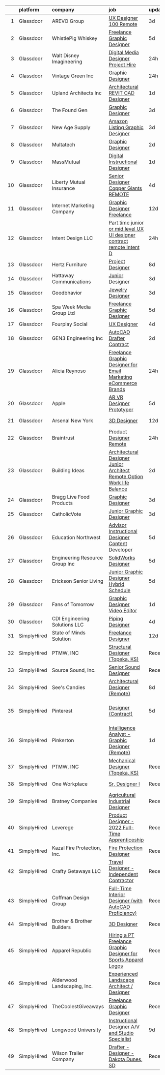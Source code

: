

|    | platform    | company                         | job                                                                                                                                                                                                                                                                                                                                                                                                                                                                                                                                                                                                                                                                                                                                                                                                                                                                                                                                                                                                                                                                                                                                                                                                                                                                                                                                                                                                         | update_time   | location                      |
|---:|:------------|:--------------------------------|:------------------------------------------------------------------------------------------------------------------------------------------------------------------------------------------------------------------------------------------------------------------------------------------------------------------------------------------------------------------------------------------------------------------------------------------------------------------------------------------------------------------------------------------------------------------------------------------------------------------------------------------------------------------------------------------------------------------------------------------------------------------------------------------------------------------------------------------------------------------------------------------------------------------------------------------------------------------------------------------------------------------------------------------------------------------------------------------------------------------------------------------------------------------------------------------------------------------------------------------------------------------------------------------------------------------------------------------------------------------------------------------------------------|:--------------|:------------------------------|
|  1 | Glassdoor   | AREVO Group                     | [UX Designer 100  Remote](https://www.glassdoor.com/partner/jobListing.htm?pos=106&ao=1110586&s=58&guid=00000183bb8f5076a92e6a297d66ac71&src=GD_JOB_AD&t=SR&vt=w&ea=1&cs=1_f1149290&cb=1665299075644&jobListingId=1008186496256&cpc=9908D8D4413DBB8A&jrtk=3-0-1getouk4ii394801-1getouk5airmv800-c6a109fc4b7fca78--6NYlbfkN0BCLW45RZuRc772PykXY_iXs7CHdsEvuP3whbuRYvlLzUPBgski3_CRPHCklom68OufgfnyGmehqYY5D6psnNEU3Tkqh43vct9hlhMgcxuA_nYMc48eA8awMLFrNdrpefARz6hvW1NqpP5atpkWdJb_ES3HBe9miWwip40AbVBo-Fag_eJSaAipqmQndgZXxTBNhYUinXrFEXwvFV0Wqws4nCvXj8N4xCQzSxvbXWHL_qe7vBJQ9quTUMyE8X61Wvk8PmF8CBEHgM-jVJpLJXAXm7-mDphOAj-2mTkJdYR3H5uAA2mnL4pXUD717HLWxwSDpBKhxpsdqK54eEcAptrec-5Hj0PFKouJJbIsMUSn3VPnc4vj_TaXFgrf92cJMEXf5M34LeubGqpn4wIxAmJ7Hjixiehk2bE6ZmjI_UbTUOu98pHC9qJQfqHHjB67txfmkOMo6Fxkd-LxziZPgQeFLBekSoCxu3L__bH0vaC5RVn_T4GBD2hahyStgbz6CpIqVEOd0etbW32cvPE9e6Ep)                                                                                                                                                                                                                                                                                                                                                                                                                                                                                                                          | 3d            | Remote                        |
|  2 | Glassdoor   | WhistlePig Whiskey              | [Freelance Graphic Designer](https://www.glassdoor.com/partner/jobListing.htm?pos=104&ao=1110586&s=58&guid=00000183bb8f5076a92e6a297d66ac71&src=GD_JOB_AD&t=SR&vt=w&ea=1&cs=1_4b76803b&cb=1665299075644&jobListingId=1008181359351&cpc=1CBFC3E34E2A31FF&jrtk=3-0-1getouk4ii394801-1getouk5airmv800-52be9042b1ff7f65--6NYlbfkN0BpzkJ9iaZAQepf-UlRJVDzYUilFLtK1m6JBxaefMWZfXX8JIFmeanj6RZjiVJDiAy2DhTjVFdr4dUhq8imeAUoK_pAPeGqVmPoMgGVXdkfqUDRgWTp5WWc2g0ofzxrCdazxEcrTT9nOMAltIHN70DdVRIxeusoaexGKDe1txzIabmL97QHa6MTCe3xcLAldkjtbGxMdUts-wKRHAq36K2Or8eR7-2bduIVGOcS3_NCWH5IOhLYRBzuEJdqQ_agE2idE4nn6xNAMnjHXj8I4pLWUZG3EROvDNRZrMUWH_En4QdasJdfONLpPSrQDGcPlpyVLaVTp-2Ebpz94zacQfVJDlXcSxW0icQsAu2iG8Nv7whXsYwsJ92RI7Q5f-LWpZsP3om0E2onQJpx_PxY4OWK9SNh0z9nedEIoHJzYvGY_vT3DNqO0Ml30T7bqd-RrG_zjgngsBJoi5MS2vY4sbaxHgwBvjIpUf_zwWunpPqwEOYkU5bVd-pPqVgfSC_AzOkvlHIIz0LrN1fiHAqlPcjT)                                                                                                                                                                                                                                                                                                                                                                                                                                                                                                                       | 5d            | Remote                        |
|  3 | Glassdoor   | Walt Disney Imagineering        | [Digital Media Designer  Project Hire ](https://www.glassdoor.com/partner/jobListing.htm?pos=103&ao=1110586&s=58&guid=00000183bb8f5076a92e6a297d66ac71&src=GD_JOB_AD&t=SR&vt=w&cs=1_a73cd35d&cb=1665299075644&jobListingId=1008194292859&cpc=BAEB662971763A76&jrtk=3-0-1getouk4ii394801-1getouk5airmv800-2243eaec75e1c559--6NYlbfkN0DAFTyt7pbDCC2JPO79CSdi1dIb81yjczP5qsKcZIxgiYm3-7g-689UDqHItQTwke-Bwc6bKZx9yVbe3AhS_GUfE8WGWHHyaRNcBMKS9DIUQASA3RChQoQRZB93crlR4RcVKqk5C9gHmfGFD9kgKISH8Rz6IYqzeItnZT8CG7trAhH9IwvVh0mHUwgfNlmFb6uWu4u1X-qiQPbnkyOW_EC-v996_Qn-3DyMRgrXm3rwrT6RvDgfXpKrObq_fdmruqSa4_Ngl6nrQ_vg8GNtz6NRn09jz_avvApNaCJgQlwtfgVGERLnsszE3yYyRM-EQXnM5W1fzsMNhsQ3X2FO_vt-VMrFY3EjVc09NrwpL4m7US7CVZzTEHqt16V2tzuTGeeWwQlDvU2sKEZDUaWOpOwJtHmoipBC_v94K2O7rKnnWQdHI2fwNE3XCpJb1RI5B10%3D)                                                                                                                                                                                                                                                                                                                                                                                                                                                                                                                                                                                                   | 24h           | Glendale, CA                  |
|  4 | Glassdoor   | Vintage Green Inc               | [Graphic Designer](https://www.glassdoor.com/partner/jobListing.htm?pos=105&ao=1110586&s=58&guid=00000183bb8f5076a92e6a297d66ac71&src=GD_JOB_AD&t=SR&vt=w&ea=1&cs=1_5aea2c82&cb=1665299075644&jobListingId=1008193922912&cpc=AF1E4A3695F490BE&jrtk=3-0-1getouk4ii394801-1getouk5airmv800-d5ebc4e28e8d5755--6NYlbfkN0AuAjYKnBHsdkcMxrD7ZJITXxV72vImVt5xOyKRJQecNC9OW9e4NL-w7CtiMgyWwMyJuIyA9q_73NpAsenMgKt7LiCX_LhsnGlCwM4LU_w16Y_gIh6Kb3UFVyISPPnnfIMomcDt7eUu1_OqBvVvHWgb1iTkTtEeb7Y2k6C7LK8bS80E5m9pFYuBnGO4I1iTtLUCOJziLgAXttGJPlznq0genlRDVPSx3OanHPWW12ILTqBEhF48fdQ7igRrju-YXgYezEY-8a5UX0uLzoF62i4YAYjsqXFbbAVwb3wyRzUfR-muIX4_K38f3UDx5q7Kd90C9ghxC53ZA4qWWbphFtNGq5EI1NTH5tMxqJBlERDBAP3f6BpafCaoEIRBuW7ZmIHgmU6yD3KrUwUvXKNlR6925B8apPbx2dLNjkSGylx92H7uxjAaewILcvX-6ZSf2HBYVZNXTDuitY9NRCRbRMnCIHuQXSdtahDuaATtfxWVMn2fCgvzu12et2BOjk1aLVvLxM6TmALdxA%3D%3D)                                                                                                                                                                                                                                                                                                                                                                                                                                                                                                                                     | 24h           | Remote                        |
|  5 | Glassdoor   | Upland Architects  Inc          | [Architectural REVIT CAD Designer](https://www.glassdoor.com/partner/jobListing.htm?pos=111&ao=1110586&s=58&guid=00000183bb8f5076a92e6a297d66ac71&src=GD_JOB_AD&t=SR&vt=w&ea=1&cs=1_6482726c&cb=1665299075646&jobListingId=1008192469883&cpc=CBEBA1A9D941894A&jrtk=3-0-1getouk4ii394801-1getouk5airmv800-3d726ffac1e4e7a9--6NYlbfkN0CzcDFs8cjNZITHzPaspPYUdxCTppyanGLeq-qEeiOFH_82D_rqPZNcf8yWdkLqVNl_H4wemwZXv70l47Ebm0wR0AErbBtqg1dE10ICVZnGsj_6d6Oxet_Wp0H0NHCUH2bEiqCfciez8aAAFy1Aukz5shSXQksDtP-leQlgdyGjSP3mLUMANoe53zXspcPGBdbLoxfO0gwbDSgQRd1aaTNJPALst7qxqvD_l04geyXOs5evtNJJQ5jzVw1z2BANoRHX1U-AXVzLBGgEMnk_v_XRwD2jZ84Tibpe0wSkrQY9b65kdLXnbMvJr2nGh6MWL6ppQZlQ7MpJ9SwYE80_JVl-WTMiGdstDtphefSSW8a_u0mxhJeOqmlyG7x2UDhf5petTbC71AJGeY4CBPLyLAEOp2dB0S2-V0ns1Pda98U21j6noonYe9_YbfenrXLjxB_bLjd9dTHbIUNloUSIOuG0XZnk0uOhk_yEIzDQitUFLlNP4AEP4E3IAFNpiuZisinaAk16wlO9aw%3D%3D)                                                                                                                                                                                                                                                                                                                                                                                                                                                                                                                     | 1d            | Remote                        |
|  6 | Glassdoor   | The Found Gen                   | [Graphic Designer](https://www.glassdoor.com/partner/jobListing.htm?pos=122&ao=1110586&s=58&guid=00000183bb8f5076a92e6a297d66ac71&src=GD_JOB_AD&t=SR&vt=w&ea=1&cs=1_75162c1d&cb=1665299075647&jobListingId=1008186705487&cpc=334ABAF5D42DC775&jrtk=3-0-1getouk4ii394801-1getouk5airmv800-49f05acb5eda8cd7--6NYlbfkN0BKgzQyzTF1Q9mOsR1amaS-juVGLjHt5Cdom-gEF9y-xQXLGdfif3v_PLeePZDblRCoE1sUPqDspDIllA5twHr-75xqZPBGR6iQVzQKvTbMvLRi4Sr5if3T0Na1I_9TpyOhBpexX1s9r4upLiBMO-57vvLB6omkEZd3QQGT96MPZYqEAaWIAIG9KlTKzFCSkvdK-VPaTHUx10w8mauIu-6U9RiwH3o-omFoe4W1dO00YwPf7qau6DGiw_ana52QYe1BPMx5N6m0vPG16C_9_GykZaZIANC24hRH5RcfjdjhcGRVKJwDUGy9_5aG0HD4GT___UqUP4g5rDUQ6BaazrwA0tGu-vr_RMmABQvxvtlnM1fOilU0gncmR8J_eqOmvZaFRbgb1bussqy2zO8nxs3T3JJ9vTtM4SAXv34jW57PijdiqP5-z3evFWtENMVLzocnqS1muV0kDriSdELAvMeKW-J9d_bW2k7ojKPxp0l_AKkVgePHudRm5ku3Pp2CNt8%3D)                                                                                                                                                                                                                                                                                                                                                                                                                                                                                                                                                   | 3d            | Remote                        |
|  7 | Glassdoor   | New Age Supply                  | [Amazon Listing Graphic Designer](https://www.glassdoor.com/partner/jobListing.htm?pos=110&ao=1110586&s=58&guid=00000183bb8f5076a92e6a297d66ac71&src=GD_JOB_AD&t=SR&vt=w&ea=1&cs=1_2709bde7&cb=1665299075645&jobListingId=1008186428539&cpc=654405A9B1E0A9F5&jrtk=3-0-1getouk4ii394801-1getouk5airmv800-74669a5750ffbee1--6NYlbfkN0A4hgeKHdLyHgzaskNEvl2xXMVaueUT71iJOYpLYISQUGFJwrsWt0pGdSgpFpXDo8rYLF84fKU05fO8e4q9d8N9VwT_olI_EoGk6BLGI36JW6CaKWXGocPuUKgVmijH3XbSsfMU_5B7COdqi7qKLr7PdhytCufByIBlpxb_k9gjAFsGR7p0gmKq6D77KHL6TWLXe7GduFZ0Bb95ySD2mi37WSJt88h-WesYvCInAMle76J91KiFzpLDWmDixr6TqM_mC530uYPb-kqrVMBDLK1JUXv88VnvZo9zuhSLR_TmmtadwsEOOf-4NWeI-PtuWcH0lkq3jDZAKt2QiqCnh1KjjBoAFNAK2XIkNiKP1_zk99jhs8ybL1-GR1GkcNRs6V1FYOidEb8dz4OS8ZelB6pWhxZUmCAq1z1hc3P0MpeHqxegzS5G5Y1fp7XpjdD-HNsAju6ixzwf_rMka4Mbmxc_0h33S9Ux5adFE2qXLe-WeJw3lpxPIXHyPYfuc8ShVfsmlhSfGP5l1A%3D%3D)                                                                                                                                                                                                                                                                                                                                                                                                                                                                                                                      | 3d            | Remote                        |
|  8 | Glassdoor   | Multatech                       | [Graphic Designer](https://www.glassdoor.com/partner/jobListing.htm?pos=117&ao=1110586&s=58&guid=00000183bb8f5076a92e6a297d66ac71&src=GD_JOB_AD&t=SR&vt=w&ea=1&cs=1_9fef8f46&cb=1665299075647&jobListingId=1008188384801&cpc=F41FEAB56D215062&jrtk=3-0-1getouk4ii394801-1getouk5airmv800-a6078b4586349207--6NYlbfkN0DLWr0FuvwmpNY589ecXM0wpB-l41nBtAe9mv-PvJGiqbBrAXxSTLkFdc2FbmfvAyCMIZs9KyNdlPArPbLiDYgROrmpXbwEfYHvr-B7xlALVs5eQFYNnbTlrTBLQGb6_Xe9FQycPGSzD9JOLYDzbiAjZLc8v44qd80NBJNRV3ti2JUFXUrP_A6aL4Twgy4WdmM9zuYtoDhAn3xujT_LVVDvtUNidi3YEqHVOiO19o_G6dGg0JpJn8gx9d0txSxAMWyiE0A0FM5WwrObiwTCXwdKwF3xN-7OLYNutf_i55ogOO8FLyElY1nx23-TRUpKwL32OM2FYUfBbrUNYWNrxxouGVKbn4JpYOiiDCVpV8UN7kYnLAZcG2rqfWJaS0A9tcCtAqZIB-eqMD4FLhqALtsSRxeIKms2ebLlbFK5smBU1h1xRjUNQ1qAKWonC4ly-gaZYkoNiyrVDL0ZEba-9spPjGVPbIX5BjwsYYK4mbodLlLuYIlUwScJ)                                                                                                                                                                                                                                                                                                                                                                                                                                                                                                                                                                 | 2d            | Remote                        |
|  9 | Glassdoor   | MassMutual                      | [Digital Instructional Designer](https://www.glassdoor.com/partner/jobListing.htm?pos=123&ao=1110586&s=58&guid=00000183bb8f5076a92e6a297d66ac71&src=GD_JOB_AD&t=SR&vt=w&cs=1_cad7c232&cb=1665299075647&jobListingId=1008191387590&cpc=56C4EA4A1A191A49&jrtk=3-0-1getouk4ii394801-1getouk5airmv800-3864e6ea2270da39--6NYlbfkN0DFj9gZGkD6hIivC3Rng2xuqJZ3rncW-JAanE8wdiO15uWtF2BH69ePVayfcn1bRK3rSyD1mS0zUkn_zVSInPT9IfZbzzejhlRJY4i4HWQg_3l99n1blc2IisxQ-YXoHfoNR0-ygLhhTnkAoV_uy8LqP4E--oKGFw7Xd4zBhrBDngLNe2qknPv3cKNm4bcrQ8dPohofaF4zt8UWMAkgb0XbA0yogdsB-aoRegSW8JuiiJ2za_YMxT29z_9vWrTheFu9EpTWMOmv5ASAum1F_aTvdWsnOlSF6NUaCNGYQyaRqqeLjsYNHxs3Gz5JGgdu-pc5YvEGhEkg52JBWPYCFpBVYQRcptdG6P-mOL4dzn4c1W-huIWjpXc3es0zLqSDAFLyvxt_qMKGXTVoZnzlfV2jNVYglvJsq7g4pHVteUp7yHT4mgdv0vyey7EgkGJRaVfg4YFI9_owzA9g7TteyJw1)                                                                                                                                                                                                                                                                                                                                                                                                                                                                                                                                                                                        | 1d            | Springfield, MA               |
| 10 | Glassdoor   | Liberty Mutual Insurance        | [Senior Designer  Copper Giants REMOTE](https://www.glassdoor.com/partner/jobListing.htm?pos=109&ao=1110586&s=58&guid=00000183bb8f5076a92e6a297d66ac71&src=GD_JOB_AD&t=SR&vt=w&cs=1_7f2e7b4a&cb=1665299075644&jobListingId=1008184080714&cpc=D69957E0862862E0&jrtk=3-0-1getouk4ii394801-1getouk5airmv800-253a365a115c9ce4--6NYlbfkN0D19kSVUiNzG2UWy1lRGehFMusHrHGUl8ru40ax50wmt2hEk1GE1yJpaNJle3AtKCEh3QoRDkRe4YZr0LJp7GFGRf1IpTJR5TU76yvCB7dHRirLPFour9nBcIjAwv9lm29EvQpgoCL5gwuz5DAtv4rdZadcyMN-meYiqwiA2XVXwC_esfLBX3GMgRfpZKUticS60_XvDX5iDkRa5kt6eOvp3B7tOmvHihu71UpUKo40UUXgNH8pJxwOSiA6AJnvaNsJF2073FcdB-3dfZW56pqUOt2mkBAS3nD6JhSLih0xPWe4wlFchqpD5q6BzgP6MYCN0eybxSTv0RmvBimb7WHb7BxzFyGCgM_fOQnnfCq779VyiVnWWirA3HkHn3PMvt0ZPEem21yBRpY0s_iw13NTAnzezaE1wuPruok0oPpu3e401aTMzL5Id_nrIFs5KYisEhBXyrRy93rhRtjAvn4y8UxQPrX-G4Q0k3t84rn-U7PDiiMuAz--wmW1lJ8zJzEtxFMRPw3PM85GH2BShPP8-k6jjvixfvCDlEW3c7SdpHtifmhDtXshJLXZqg1NeSBeE25YDFRjo6nay9w4fiLlkBhsV-3048x_i6TL99_W2WjukBtB_QHZtZ85djieSBwBI76jqRH-awLigsA16hYr)                                                                                                                                                                                                                                                                                                                                                                                 | 4d            | Remote                        |
| 11 | Glassdoor   | Internet Marketing Company      | [Graphic Designer  Freelance ](https://www.glassdoor.com/partner/jobListing.htm?pos=115&ao=1110586&s=58&guid=00000183bb8f5076a92e6a297d66ac71&src=GD_JOB_AD&t=SR&vt=w&ea=1&cs=1_c422117d&cb=1665299075647&jobListingId=1008162849349&cpc=8795CF9063CD573D&jrtk=3-0-1getouk4ii394801-1getouk5airmv800-5763591bcbfac8b2--6NYlbfkN0BEggIPgECXEIDbao4baGYYSiZx27ICahiuxTdIUCTSXbr3urEsxSQi-x_zbBUWymnBW8nuCrIjxo6pRpR93yuciuuESCUUyNYKO40tg9kDk1gTF98Vp5sznYx981ns46ycbyKPYVEVswMQ2m0FFr-7D6RMr_F5mbhXF5_iSQtOVdpHKCTYPfg5ug-lDXSuJnR_7O4FnKjTPeOWIMz0NES6LKkU2jaORw9ZFO3XI10Rv8Jot6EIPPqOCbXMbNLrOsq1PhV5enX7FOylcAwIYdMdpIGvmVqtFLHJ_zPPcQf41tpkwkZp115n0-h2t2XYTd85qkx7o0VvHP8HjH2jbHxY7if29z3ZFIoDh40-YcHf3ekhejQwSWJniwjyUSwPqMMnhX2rWW1dbqRhIS1_NR0MBHAYw_fxm-2ru7cOa2JvFE3Qy8f2VZCCOV3TWVh_WH3cM_3scwDNEnEcHUfmiaHY1_0sTeu6TJU4Vc9OU23561cdcKDk6GbZfLOrCD-4LUnpGCLM6QYCdg%3D%3D)                                                                                                                                                                                                                                                                                                                                                                                                                                                                                                                         | 12d           | Remote                        |
| 12 | Glassdoor   | Intent Design LLC               | [Part time junior or mid level UX UI designer  contract  remote    Intent D](https://www.glassdoor.com/partner/jobListing.htm?pos=101&ao=1110586&s=58&guid=00000183bb8f5076a92e6a297d66ac71&src=GD_JOB_AD&t=SR&vt=w&ea=1&cs=1_6fe9ea7b&cb=1665299075644&jobListingId=1008194140236&cpc=5E31031E1AFF45A7&jrtk=3-0-1getouk4ii394801-1getouk5airmv800-e04858b59f0cf396--6NYlbfkN0BdDHiSlq2TKVYTvK036ioTcRDjelCKzvFOpLFiF--0iQINAXGaiXW9h6VCtwk1smd7c7uHE9MlXdIZTRiMUBxlO8-jLuqzp45iKv0f6C_mfYWyhjfTXKJiKOdcluO9ju8386LJ_vcm0C1_8ynQKOnUot-9mQKR0zmGrkRX-uDRtRhSh4YrHdVnXs_ORSL2atslxOgWFmWU3nQHZSY8N-3Qz9bItSCJBmbD8odQF191xS1QDpzA0IYcWK9WTZ-05T9EV3X9q8_95fq2YkypmHY9rhWDijckT37wcbp--v-tWSdFo_VKifv-3KEPagdV2L-wy8im5mhisN8yF8cd6F5oUqRGFSsggBZFmS_o_UENkaCrcHNWs2uqk5Nd2TLothrXXN5EtAsaltof7pvS0PtRGMaQr_aZzW3ImYN8OMwnJaCZbHf8EYN_RLFLLlwy0XGEb7gjHoQwP2izTEr0uFHw1QsvtDIVm_1dpyJo9d6l4dOhnBesnuoWog8-0K_n_4p-AgZ3f4e-vA%3D%3D)                                                                                                                                                                                                                                                                                                                                                                                                                                                                           | 24h           | Remote                        |
| 13 | Glassdoor   | Hertz Furniture                 | [Project Designer](https://www.glassdoor.com/partner/jobListing.htm?pos=129&ao=1110586&s=58&guid=00000183bb8f5076a92e6a297d66ac71&src=GD_JOB_AD&t=SR&vt=w&ea=1&cs=1_1a375e34&cb=1665299075647&jobListingId=1008173775510&cpc=1CBFC3E34E2A31FF&jrtk=3-0-1getouk4ii394801-1getouk5airmv800-bbda5fd7ae2c3aa3--6NYlbfkN0AwILG52uLPD3b9awSrRoaTlbsfzfd0Ea19oi43Wzs8WZSg2WnmVu8Bkwd2sLBAS5WUj5M5M8gI6Max3UicOSVexIaJwVU6GoIm9pkR5DVEXzVNuVP-cgMrYdOEm8hIQgNB2M8dW0Y8kMXaAiXBwAuks3XGJj3O787rj6u4_BWSpCWzSPLYLBFZJDMSE_HicJGS9BKb_KrAknaNUvKU5M4LDvyYTK-GFi4S9LoAHWfKxETZb9xp-T7ccvCOPIphaoANMFnSlRWIfnYGeuh17gXins4vW0BnWnYZ_sSTrENEZ73VwDqzW7IGbDP9t-qXlyhw-YbVtBrsVR8W2NmdMoQqxAPy7q6D-RAM8fVmRo9Sb9wvr6OSwMoQw65IZu3BquemYwjYt85HT02mU9SLmvJuZDc1hiqtyU8ZCbxt9p06OvdklWMYYcLQszBZTu19B1Hdg_3Z9V2ORLqGja3PzUMSm6BaCHljqFVFp0zS7E3Bbc4a9DNdwS4k8uEW04S_Ikz6waS4rUNq_w%3D%3D)                                                                                                                                                                                                                                                                                                                                                                                                                                                                                                                                     | 8d            | Remote                        |
| 14 | Glassdoor   | Hattaway Communications         | [Junior Designer](https://www.glassdoor.com/partner/jobListing.htm?pos=107&ao=1110586&s=58&guid=00000183bb8f5076a92e6a297d66ac71&src=GD_JOB_AD&t=SR&vt=w&ea=1&cs=1_1df40737&cb=1665299075644&jobListingId=1008186079183&cpc=334ABAF5D42DC775&jrtk=3-0-1getouk4ii394801-1getouk5airmv800-4fa3c6bb33f7a0d0--6NYlbfkN0D788tVLZnHYB2JKTLmCXo4PydfvtZKcdbYx6lxKaz3IrhQhSRY3fRDvqzjbdAoh7QWCFLOYops_uDQ0uoSBksKt0pnr1zDm_dRpfEViE_pMROOAEDggbkzulHYiHXauczwbmSAtViAOPkoobojOJpGcFr4OVRXOa5Y8KNETAh6ecf4OdUqOocYsDSROCoLap3uPnUU4O3VI4PD7LrCYi6PPeyq1VDTKluXA0GXkvI-V5aQmXEc3D9QKnNjJg7gq7FFxGjN4R-sf_Z1McHu2KEicy5gKf7df03ptaLrHIC9vnYM8Cu_tAl8qKxt-eoBLeTu38O2q8iUmNxVNo8M2XIiCx32UuWb1KEN3t3066byaM_UZ6PLna51Qi2rjXE5Wq559PXuzi-gxnNu2Vs3fydmaFlLfSbyH4hLh2kAPpbL2_jmTroTcTRXp04U-jHeWs0qbI0yDnlnvUtW8w-lKWFOEiA1Aa3T2w4JulbfhXD2t3jXXCrrL_kN)                                                                                                                                                                                                                                                                                                                                                                                                                                                                                                                                                                  | 3d            | Remote                        |
| 15 | Glassdoor   | Goodbhavior                     | [Jewelry Designer](https://www.glassdoor.com/partner/jobListing.htm?pos=128&ao=1110586&s=58&guid=00000183bb8f5076a92e6a297d66ac71&src=GD_JOB_AD&t=SR&vt=w&ea=1&cs=1_4b8a64f0&cb=1665299075647&jobListingId=1008186340510&cpc=0FE1F5EA2BC84A01&jrtk=3-0-1getouk4ii394801-1getouk5airmv800-c90150f3a9b60c43--6NYlbfkN0DzaDHVbxJ-LJZej0v9fk4K-FwNocoxjQ_zxp68kPBvcgCVjZTj18RgSpE2HSpEzsvtlgzxL6mnMFiHvMPzTzYpTbMDstQdEUv9hGMnDfWB2KIvgTBAhFaI_PHJXFKHGrA0zwgkr-ro1hzYBD-_IiD8D2xOYn_82H9ullaDqrCw22UqVtQ6QRPTbx53Ita9wKjzu_2cbvsAZS7gZrB_Z4lRqlt-jxiB_eGFHYhpS4shkoLj6lgvZQ0g3c-9nnrH-mg9uCG--wbCr1LoR8I8TsGXP2zRK-lVjyYE1jJl61bquMJNTjPdkgGyOzNTUL_MJ8L4CYxfNi4bhUQ9blUMaRMwmdcZ60OuwJ7gt8zMMf8EYtm7p6ChAA70cKchhu7i9dRqWXh4euA3HUxO4Pl0FeLaDCy3vTidUP5yzt1pkwK4emlTQOLL9IKcpP-aQnhrb2cidqm_Bb1sZ_j0op-UHWv0bEV1XApTDu0o4fDUuQwcnfNSgzIrGK48tnqT_dlvdGOtL5r2ZCKzxg%3D%3D)                                                                                                                                                                                                                                                                                                                                                                                                                                                                                                                                     | 3d            | New York, NY                  |
| 16 | Glassdoor   | Spa Week Media Group  Ltd       | [Freelance Graphic Designer](https://www.glassdoor.com/partner/jobListing.htm?pos=102&ao=1110586&s=58&guid=00000183bb8f5076a92e6a297d66ac71&src=GD_JOB_AD&t=SR&vt=w&ea=1&cs=1_6bdc75cd&cb=1665299075644&jobListingId=1008181262791&cpc=8795CF9063CD573D&jrtk=3-0-1getouk4ii394801-1getouk5airmv800-aff8567d6b7d4b5f--6NYlbfkN0Ccz91IikEUpXkkAqmC46vnVGGSbrSQJDjRi725E1r7c1AqDusr12jHHKSffQxsfs1ettvMD2a6gAwyXEGHc4Mon8Fa7XS3go0xxN7GTYr-MEFGROXmPWd2L1VIFDWwC8xOUcVMxBaiy88ZX39fIn6vRD4Zr76ZG1tzqg485Caipe6zFlAEwFg3A25wEMl--WVy52lE5NGfdTuFe-5_yksp6YtC9wi-q6iQ4PnNLSn_CIGI3vUevjtz0uxz9g_V3fFSETccGx4ny_kltCDWD_9Lqzcu9oUwBDQaO5-bqlHPHYzpXCwe8KwgagjKWkLuMgunflsZu-sfdFAF2SxPMephEEl9N0mhso6o1F5e7MPs1U90owirJ6y-824zo23A9h-Z8-whTQqBJgnx_CohW6pVfpZQzR099-2qWaTJSAK9LjrzBYDzdqyByGKTbriJ0MAKLt5mgFB2vd-oPhcRLUkDLMyZ-E6FtolvWwQEON5zZJIgIl7plSTJPb53cyRXrHLa48sppP-o6w%3D%3D)                                                                                                                                                                                                                                                                                                                                                                                                                                                                                                                           | 5d            | Remote                        |
| 17 | Glassdoor   | Fourplay Social                 | [UX Designer](https://www.glassdoor.com/partner/jobListing.htm?pos=113&ao=1110586&s=58&guid=00000183bb8f5076a92e6a297d66ac71&src=GD_JOB_AD&t=SR&vt=w&ea=1&cs=1_9342d277&cb=1665299075646&jobListingId=1008183537560&cpc=AF02A54CD0F60729&jrtk=3-0-1getouk4ii394801-1getouk5airmv800-3e62c179dd8a5e03--6NYlbfkN0BKgzQyzTF1Q9mOsR1amaS-juVGLjHt5Cdom-gEF9y-xQXLGdfif3v_FdG7p-JQhYkyO93It78OgXnMdWQcxkMbe7_sgQ9fMqKWcxp7IGz6RUfv2DhkBmI7UPnNwdvB7CBRAQJ2Ohek8f9-ZZqTZRGdoCF5WDZVOzkhz0eAaUrT1LzOWabkVWbkZ24YcdyvBoj1IBTi4O86XI_4Vlpep0qeUSbMrZmedXhRhMcwMePu_oFK5FKQU18yI5wLJ6aZMb2uMoS_5-nwJLABozPwRBdCVO33lRodZhCAcEXgepjz_Ht1ImeTT6H_Fuw4_8vnDl8oUAd1MDyFXjLD1irQ8LwAK16jjYbntlYdwjUOs9JLwNtzL6RBtGfGFSnlgIH0h2OkTgYbAcA3-dxL3nNuteD7hS-pSK-cCIXkYH0BXp3a6CUvcnL_7R-mC2OsailEv0VuxUgOEQu_w6ecHTUA5Tuh1_oS-MO8yd5PbRJzdXugwNgqWoyxj6qD7m8PnMYld7M%3D)                                                                                                                                                                                                                                                                                                                                                                                                                                                                                                                                                        | 4d            | Remote                        |
| 18 | Glassdoor   | GEN3 Engineering  Inc           | [AutoCAD Drafter   Contract](https://www.glassdoor.com/partner/jobListing.htm?pos=126&ao=1110586&s=58&guid=00000183bb8f5076a92e6a297d66ac71&src=GD_JOB_AD&t=SR&vt=w&ea=1&cs=1_5843c87f&cb=1665299075647&jobListingId=1008189427604&cpc=451933188B21919D&jrtk=3-0-1getouk4ii394801-1getouk5airmv800-fd803396b3445b28--6NYlbfkN0CB1tmP7rfbaHtYFmPjg1Xv8BJr6DUbyz0HQmM4H563Au2nNjYN4Az1zGLh4o0AujnhV74s8DqO60XYT3JbFnL73YNqjB4LVBNkHCw6ZJfbkhCu5TlnOEZGpT1sSepb2gXtykaHyVV-vqXgT7rPp4C6Cf9XRET_YvcexlbeATtxN9rVK7kr18N87hAIlrcpm-phAL0LNwAJcaZY0Hx1x0i-erETMUPieWjpoM0uFqAkEEqs-T5aHJAfa188TYSD9sWt_kao_Cl1vgAppGkPMg0zYEenMpufGF80OvUJz9jMT5ABGE-22ALq0BfHzHB1rARHwX6QiW1tVlkeVGs3xmyTFnf0Lq9sjzKFLEHs_NU7pZ08ny2XupLkNu7kEZL_7TIeKE9CbXmFySWOUvZ-nPDkxluqG2mryLel2t_GONK_SYubdKGO0rOPQpFdtYjszjW60jN8MZMDhoa52hxfE2BtZfC7dojPN6yLDlFCE7tzc7fn0cGaXHSQl9icuxV7ynEbhR9ur6YPgQ%3D%3D)                                                                                                                                                                                                                                                                                                                                                                                                                                                                                                                           | 2d            | Remote                        |
| 19 | Glassdoor   | Alicia Reynoso                  | [Freelance Graphic Designer for Email Marketing   eCommerce Brands](https://www.glassdoor.com/partner/jobListing.htm?pos=120&ao=1110586&s=58&guid=00000183bb8f5076a92e6a297d66ac71&src=GD_JOB_AD&t=SR&vt=w&ea=1&cs=1_76765ce8&cb=1665299075647&jobListingId=1008194116163&cpc=84DBBAA61F05C438&jrtk=3-0-1getouk4ii394801-1getouk5airmv800-333949df119e59bf--6NYlbfkN0DeXU0vMxLyKhfauY-dgUBa_3v1DHLtGGo4EP_Dl8CiY_L1iGE1Thh9p4UZ0bB8GTKMVYUsAan6R-L1gA4QWpNn98P7Og5XUse2lbWqvs9AQtPe7teoVFEUtkAaPqGlF-9O-CKZups2qu78qqYwCVz4a9TucC2X9PLh-57tIwWSz7zROrgpxdCT1I6IklSN4h_xldVQpidNQKXwh-2ir9yVvpO2fX2LF-f0T7OSO-_waFfNAGU668QAi5X_zcL7rTtyvZMlD4V2P7KC-FAkEKX04ZCAsUitpS0B34v90D48wAtlLqVVKVg9n8AYxZFVUPjbeKUcmaMooXORJU81siA5rJRnc1p3-iWNrmTGbrx-rP9D9B5HXXY0HNUBr6lKpCtz8UhkJjXbL11H6erc30mKcSJGxIFShB_BubzsCQpRBiU_HBqWAAaMMMBfgkv1SIg4dBbgink2N9083GTNtyvzYjckjl-WqEUm6PwWIoECu4NPB5KdSr5lXO7qJmYEfIsf9Ur60CfgLA%3D%3D)                                                                                                                                                                                                                                                                                                                                                                                                                                                                                    | 24h           | Remote                        |
| 20 | Glassdoor   | Apple                           | [AR VR Designer Prototyper](https://www.glassdoor.com/partner/jobListing.htm?pos=124&ao=1110586&s=58&guid=00000183bb8f5076a92e6a297d66ac71&src=GD_JOB_AD&t=SR&vt=w&cs=1_67bcbde8&cb=1665299075647&jobListingId=1008182353810&cpc=334ABAF5D42DC775&jrtk=3-0-1getouk4ii394801-1getouk5airmv800-4cb779ec4aaa2b46--6NYlbfkN0BvKrLyj5gPmtZO9T8euul8TCxuuKNOtzRJOomxnwSEodTz2Bc-sPZl1dBMH13w-jOIitVvfr0iOGSDH01NpZkgLZLssfXafjmKqrC-06U95hNVAzFy5wMVDRp5qNEEMkm2pQEg7CFB3a3wmZ_708M-a7RBuCoXrDIB60pxyiwQvLBk3otcAehPyGZfiIVCL0JbSYhBzbGTn3giyrKAyfg1J-dotfXSjKAOBq9tPOhDqPyN4Xg9dEtOmApjXF4h-UYFUOoseHXQF4pP7duMGcMG7D7PqUL5RqIAVC47tIy3brMqcgNFGN2VjMGEhGVuSV9TGdB4WaaJEO2DJuQFoWpRknMtFngKlU3ayYYw9N9Aj_innqAYD_AHkMBnh3ETLcZGmuIIC4azCuGWdj2pC7RtHpFjpzTjrBlnybhHMbfPbdDwyYMm2RTGEMold0TdSUYbWLAUqOBWfjlR3eQfKdVelguoNVlDV2J-ZUXj0YGYzTeEzavk4hcn3IfJDdDSNU9ki5H5gIpyciYPTjhjHXSCzhdLkLspmWfS9eAibBVFNCy8e33ziQAExBcNO9q8wiChrv6Zo21Dl_kEc_SduIu_QzTYMh8lWkHBl6hMCb4uQw2t6uVe0RVjPucObWAksW9H6zYjbd-jDnVjPTQU23VGmr1fz53HRUenwCvkJcjZ8Zf3aRwbCAYd7BIXprFChVQ46x-0_NO8-0GhpV2T_sgyKTmBoNR--QLd5SL8HyIi-4ZcYIfLLd6qDsa93kUM-0PHqWsvJtrsl-Mz_jRiiwmJvILgfxUfpQCB8YtdB_ZLdSzHF8IndHXBXj2w88S-ZLd-nP2NxckRHbDlq0q3W7cnlj9swD8B97iHluZtr6zn_zn0-06il5ejOOoloQbImq7FgPr3_oEO1KTINT7Lsm-ZM_eo4jgghTKCc62a8_7FYzEamI81KzT4g5rUgcO1PW6Y-d_Tse9e3oN9bvUR3Ehp0n9bTF3-NTPIU--Em1nbQntuV4A9CCMrbf5IU1lGX5kNs97d6hjHeA%3D%3D) | 5d            | Seattle, WA                   |
| 21 | Glassdoor   | Arsenal New York                | [3D Designer](https://www.glassdoor.com/partner/jobListing.htm?pos=116&ao=1110586&s=58&guid=00000183bb8f5076a92e6a297d66ac71&src=GD_JOB_AD&t=SR&vt=w&ea=1&cs=1_033cc1bf&cb=1665299075647&jobListingId=1008163262574&cpc=F7A2269C793D5877&jrtk=3-0-1getouk4ii394801-1getouk5airmv800-14142fe9f54309f3--6NYlbfkN0CFjRg9_L_rnuCynXKqBhR11VFCEpiyvh_8_AUp7jZiAF_atGnNpE-DERHWUyaEtlS-oDKSxIYZ4VBGB7ueYU415pDPke4j-oAxhNFVx5_FJ08e61uZcNuZeKaAFDJOWJnpk5sYSSAc5tpclfLyDsOk5GfSwKdFBzc1i24vOZFk0ACpdR7QUn8sxZvptdG9WbK3Fi6KGUsjcKiORnzAfm7qbf19eUJ1xT_w2ne2fznQNZ97TnHmvzXDq9q90R6V3z6V68l_Geec-ccpy-STHc-uOrcNoH0y-tVT3Tze2ta7aGM7TY5LipfIjsYQHz12PcFdK60uPrL1FCCB4b7JZpZx_NWtEYAn5BIG8YjX4v9QNm5GaX25UMueT-1tX9nbEj9cABMlrHF7dlnTEFnhjTQfTaCqthMB95pfBbWOyKKksxNjfzymlbW5lldWDM0pOsMnL3PtQtosBBh7V5DkbqMBijowQ7RVBhNp_86Pe4Ab85CLnelXWmpK)                                                                                                                                                                                                                                                                                                                                                                                                                                                                                                                                                                      | 12d           | New York, NY                  |
| 22 | Glassdoor   | Braintrust                      | [Product Designer  Remote ](https://www.glassdoor.com/partner/jobListing.htm?pos=108&ao=1110586&s=58&guid=00000183bb8f5076a92e6a297d66ac71&src=GD_JOB_AD&t=SR&vt=w&ea=1&cs=1_184d87c2&cb=1665299075645&jobListingId=1008193823042&cpc=0C139D4CAD5A6DB2&jrtk=3-0-1getouk4ii394801-1getouk5airmv800-86c8f890668cb301--6NYlbfkN0AL3dVr72y2kzw2kaN2Ho5i09lACUMjYeOySpm2U6KfaraJqx2Qc4yM1iDO9Mbgqu6VCwDuoIbpaCH6ZTbnBiWpK2Tz1JKzSkgcVBK7xtde0NCmCn8_Tp900FjMDJqnzelWgyM4oUAdSXYQ5PxrBFk6mhP-snp3XqaklcRloOd2XtCT6FrzlGYmxZ57kANJQGVCXGsHWw4-L1XLFoL5-nEid41ZCg7kxWjKeATbtuiqRxipzAebdWROp1IluFzKC-3coDW31mobwJCaK-IT-ScLFNWpVSrlvQltNgJ4IZaL7f7tqfEI8FOaDIzYELk7bLr01EXdznRYC2hpN-kLwCs_sawgt4oGm8PjsK0DXKV26A9iIo5ipdQPANaP81WmvJRs8hvkp3lfbOtWcCK61Y55gHB911ZfWIJnbfZs7RUQANV1LDLVYNL-yNL1_qgJcqk82I8_bxHYluSQfYrnWnf57VBDjeEd_CCVlbY-fnMq1p110Wq3Oiay-mREWY7ejHrVspIYVxQm6Fxd5U7NUOWR9-HmrLdO7kBg73wnQAYLrW-H-9BZU504TuYNjavVHAgleCUnPQU_UWeB-2h-AZ8EJqcWU_n2kMGpbbCQzEb1Jzpp4en1QfDHdup4nT1qY-gpTHz0FCizenvgJmLUNx9iNQ2d7wkLxXPul5yp-QqE_D2AWywNV3i2eCX26LwfMo_63_DWgiEJmgTuBGAHIOq8zwtnRMKHFgJt980MWFIuG3m6dS-yF1pNRzsuAllO_H0%3D)                                                                                                                                                                                                                                                                          | 24h           | San Francisco, CA             |
| 23 | Glassdoor   | Building Ideas                  | [Architectural Designer Junior Architect   Remote Option Work life Balance](https://www.glassdoor.com/partner/jobListing.htm?pos=118&ao=1110586&s=58&guid=00000183bb8f5076a92e6a297d66ac71&src=GD_JOB_AD&t=SR&vt=w&ea=1&cs=1_232fd56c&cb=1665299075647&jobListingId=1008189505388&cpc=32EE424DE2B657EB&jrtk=3-0-1getouk4ii394801-1getouk5airmv800-bdfba2bc38a3d46f--6NYlbfkN0BoeN8o2TtYIymYcGb3iHz_h7Kekt3ZVqOBcUvSGCcqpSaBbIftArlGGkf33n6I5yTzkCnh7i_vgZOgHgjeQXlmBmqFkUiotbPHHMKEeUesiqnB0kTMpDRxqhOyUGRybRTgr29MYdCAVXjeHH4zYE0ZxelPfiH29a5-jMmdc7AgK0ow33Pkyx9mLDx7_ceuf3eNoeWpx-5cHRgp8c2VHww4QI2pxwH2LfMIhOMBOhgbDDhWo2crPjS6sWdyfW1bkvwLIFzR8TygJgYJk-c-wi5Lt7HGrxG-PqzVv0MGFh46NhF_z_XcKcCqxiAQRpkYyCqt3mhw6JKqgC2QPYYjwkHnYfVWjzgMjdLSQhoPXn96LRr8_3xA3onbccZG8HzgFd8UewmOBePx-0MTl5zsSXJ5SqWQddiB8lEQr6vArzKKpj3npCNsgg7NIkO4-TSIj_QlPVKbuxdETH28Kl8aGuCPoH5xy7hpzsfMK0AC1S74KfOb21OeI4HVOI1VbIbwGuU%3D)                                                                                                                                                                                                                                                                                                                                                                                                                                                                                          | 2d            | Remote                        |
| 24 | Glassdoor   | Bragg Live Food Products        | [Graphic Designer](https://www.glassdoor.com/partner/jobListing.htm?pos=112&ao=1110586&s=58&guid=00000183bb8f5076a92e6a297d66ac71&src=GD_JOB_AD&t=SR&vt=w&ea=1&cs=1_c269bac3&cb=1665299075646&jobListingId=1008186337635&cpc=F41FEAB56D215062&jrtk=3-0-1getouk4ii394801-1getouk5airmv800-08d02f58cc1b73a7--6NYlbfkN0AhcDpISs9I-6E_d82kGorTTl5GAFcAqWw8aVpTFzoiwSzeccokr24yrpCKKGpkdvQ-Cxf3J7uQA2ViQ-XVqAuC4rceCix8_Z1b3y0_Yokrnfm25EW5MCHEkPAo_tsDEfkTNnAxUm5mWpozhLiv0BtmVUUTRKeMyspvk8LwG6_9uT0cLON-bhrlt1ScLWKir603v83OKLTBFWamEmcyQHwBphksbtsIPJLfDewISbazBWQ-MEbdWFMBGVfMf6f2L7K89YQyU4TOAEH2fMcyDC-aoRbYKBcWbJVHutD1ugHNzD715MCKK4RnDiPZ9QYUzWfPXvYyxz40LxSbcU7DIsaIk_DFGLsUHshTYgR_PXTAt3c9X64Eng4ZMf4A7CAo6BL1G7zufuxx7F_pvsL_HXdmtF2BezBZHyvb3jwyhihnbEjDRjwL_zapfAb9gtMuJ-Dfqk-vTrfqWf35LG6u5CS8P3vOIqMC87mN3MXMcChz8WfBGC99pNyg)                                                                                                                                                                                                                                                                                                                                                                                                                                                                                                                                                                 | 3d            | Remote                        |
| 25 | Glassdoor   | CatholicVote                    | [Junior Graphic Designer](https://www.glassdoor.com/partner/jobListing.htm?pos=119&ao=1110586&s=58&guid=00000183bb8f5076a92e6a297d66ac71&src=GD_JOB_AD&t=SR&vt=w&ea=1&cs=1_1a5845fa&cb=1665299075647&jobListingId=1008186311091&cpc=8795CF9063CD573D&jrtk=3-0-1getouk4ii394801-1getouk5airmv800-54b75850202293aa--6NYlbfkN0AZiaPZyccuKjlre0e0RaBFeO48J0QExrO5hcuLctOVaGUVgODFpZMAdomBMAQ5xKz9jHwNX9t_mtWubLqo3xknMdez1-V7Di4jCSeLU23MXfEcxFkE1NkIWVgLyhkwXYaPt-wblrr_DasuULcIn2rubb0n0MAi1rq_kPjow52lr1DTplh45UPf6tOhSCyBXWx8FwF9nyA9LHkpVKzwFxCSpRyo6z_hC171CPKliBfWJLJ78MjkidHdxsuCgasRXZfjpmKNlifWDiQwu4OS2xGOjYT-XK5xds3pOI8Df0lzJCzhf7YTUTkt-SVvUQvUozi4kuwE0nkQgTAWq7_NsLY-VfeHm7fDxfmWMHSqK4UVsMETXrBG8fCDPrF9KDPOzAI4EV9lIupT4l6hmRYCyr5nV5auBANnqwxfC_HPRQlXPEF_SOUvXXYe2Cw_B_R8SsWRWU2Sb43rSZctBwUNOuKPTh5jks9xOMkvMJjB1mrlpHSg_vHarv-sP9XiPs7HXzQ%3D)                                                                                                                                                                                                                                                                                                                                                                                                                                                                                                                                            | 3d            | Remote                        |
| 26 | Glassdoor   | Education Northwest             | [Advisor   Instructional Designer   Content Developer](https://www.glassdoor.com/partner/jobListing.htm?pos=125&ao=1110586&s=58&guid=00000183bb8f5076a92e6a297d66ac71&src=GD_JOB_AD&t=SR&vt=w&cs=1_c05caee9&cb=1665299075647&jobListingId=1008181232632&cpc=F4EED0218A761C36&jrtk=3-0-1getouk4ii394801-1getouk5airmv800-366201f435d9f1c1--6NYlbfkN0C5rU6rNF6pflQTJ5LSGA0HeMxPWFepD2PdsDzxWF_F74-ksHzBcCJVaFD3RegRP4_CfH01uJg2iVoWABAs-l7fLUBQHUuD7dJKlwagRXNstKOAyxghwt8sfxnUJ61SNE1ieddZGZDmqgz6e-3ED9XDBjqiAgXQzZSk8y7JNTRl18Mx1UD2Yp0eCCt5Z3OQwxlVVEM58_L7crV3N8Q1yi6bb8FrXo1bJoKsDN--CopuzVG0VZ-M92u3pYKnKUbN1RER80l145Lw-CWkVTgNmn34zIwa67sEYJgX6ro_CgpGEUR4PIriwtCSPQxjOAk9m8fVqvrTya7nKC4nRVR2eyhDFrcJpm8Mrn9Uq0Pj7XE_FXl9sufpUBHZZVbW2_0zEDxLR7w5SqNVGPgsTf5gnF1bs_cJQa5j7epT6xpo2Y5NXBW4bSX_Gdrc9Y7eG-8ud3UJIT5fop9ejpPLF1YxnQVu7Pb4a4VK0rJdqpBIXvAslg%3D%3D)                                                                                                                                                                                                                                                                                                                                                                                                                                                                                                                                      | 5d            | Remote                        |
| 27 | Glassdoor   | Engineering Resource Group  Inc | [SolidWorks Designer](https://www.glassdoor.com/partner/jobListing.htm?pos=127&ao=1110586&s=58&guid=00000183bb8f5076a92e6a297d66ac71&src=GD_JOB_AD&t=SR&vt=w&ea=1&cs=1_79862edc&cb=1665299075647&jobListingId=1008182154370&cpc=009A9C8147DF705D&jrtk=3-0-1getouk4ii394801-1getouk5airmv800-2080a5c91b7b3d8a--6NYlbfkN0AXvNU3dppST4hXyF7lLOYoD4jUNV2B_JY-d7awfCFjeyLEE4WEeClE_OuDGX4_ZleJR5XjJqpshg0oepcGHUpUG538wQomiNPAtI9-_X5GJo4AJqUmWkwQOknL5P-EzLXoNkQVgiiN2W2HqSnaVP9JqitdxNhbBzImgLVW8bzcQ5aS9KaShczRnz830OUCbme205l0L5z3VoBezo37NZLHNVoUlTz9gQS5fYILWfeV2O1ZGA0GN7vuwbafgsRFzgVRnoTYmgn9KkxLf1-fPY7RZz0axIz2dE9tLmQyd4nR1aT-oBEuAetMpy90WBRXuy0qrtk0E9HpyL0wlq1g4NJNaJ2tfrPCiGr-slEDvPhiMkPUPXUN27rCFo_aToPrJ7DGSEZ27Me-KOX1EVOHUYVGUXBpdMOywZY5Vi4cnEsxRw1ipcb8x7EJUNEgv_o6dN3-IPW5MK2SYb-CW_gj7xctxX0bqKgeM1Zq_OOK3yNVkp2W5PwPO7AtA_RQdegF3_aRM7HfZWtGYAWdvJhKo8GlxkHFuh1BxjU0Xr2ZohWyL-RwYF4ODCOz)                                                                                                                                                                                                                                                                                                                                                                                                                                                                                              | 5d            | Union, NJ                     |
| 28 | Glassdoor   | Erickson Senior Living          | [Junior Graphic Designer  Hybrid Schedule](https://www.glassdoor.com/partner/jobListing.htm?pos=130&ao=1110586&s=58&guid=00000183bb8f5076a92e6a297d66ac71&src=GD_JOB_AD&t=SR&vt=w&cs=1_8dc24802&cb=1665299075647&jobListingId=1008181622820&cpc=FB7E4A1762AE5BEC&jrtk=3-0-1getouk4ii394801-1getouk5airmv800-0951b05987dfed0f--6NYlbfkN0Aw3paYmwU6FofVDdXTN6b2jRH4engFYV06vIOeUBvgcMPmiZAagjCk1RrrziBtCf7tpnaIWTetQkU4Bk801G2TR76OEPdi5tqiW5RJSEKhClqLDEX6Edi6ruZ8jWTKy4HMvfAcukzUPcxMktpIdwdVjvOEItJhGX0NcMu91RrkW8vjKZfufOqI3FOm2sfGmjSOcPCN3u6Zz3j8YwOnUAjsIBbM4K_MIVRGUCftEsgixmhAFqLr7AgcyUBsli2bessbgIZVhH2vuFAmtSCf-Yr_Dx7cXn6ffXp_4J-eQz7nqdceCFc_p5k9I0vVG3CPv1XPWhKzsbgEdCZrl0-2LQ2V-P1zlL98cl7SikhX3S-yNSXGLiXF-ARUrwBjQoGg8vefUP_6lwqvljEFhKbbsRsU62w6ZmH7oHCoAbMXUQrd8ZD_xP-4CFYWc2QfNJIvkFccFTKkiNIUD4fHaDbTlwdQEDB06At2Xe65uZYhnKx2wdWbT0JonKBGqwmo9T_7pV_yWWzmZeY7ZYmqZ6wJozURDKT-V6L0pe6YGmp3pW9SG4cpu1yJaN76)                                                                                                                                                                                                                                                                                                                                                                                                                                                                              | 5d            | Baltimore, MD                 |
| 29 | Glassdoor   | Fans of Tomorrow                | [Graphic Designer Video Editor](https://www.glassdoor.com/partner/jobListing.htm?pos=121&ao=1110586&s=58&guid=00000183bb8f5076a92e6a297d66ac71&src=GD_JOB_AD&t=SR&vt=w&ea=1&cs=1_9e75bb13&cb=1665299075647&jobListingId=1008191946966&cpc=F41FEAB56D215062&jrtk=3-0-1getouk4ii394801-1getouk5airmv800-dab7b6ca0af8a903--6NYlbfkN0CO3DEfAY9A68AIVwcxeRGvQUfeLcLgbZIyCfLEHxv2SaK5wD6Yt-MR2qwjUhdJ6rMceb8Gra-cjbgANj0oKK7bokL9-Bhs4HyrYRQqatOuDJtyYfiQvvJ6V4Pcaw9bHlC2aOqOchtPHNgufIuaWVOXkuy7EOSOSdY0smk1mwqwc-ClvcK15X8Ua88ldacJoL1ZcDC867Bebo1LoU94zZbc0263n7scU0jKtfb7sFq9AZsNls5fLBakzBhg0QfXGVkNzaV8QSENU84hJV9kj1cPV0rQL28hLAlGLNQkMvLg4S3Wur0fvhPILx0-qd8r--j_rSZdXJCdQ3F2e7O1oPHfYn7sPzZSW-kFGCyUDFxeW77PnL3onpIhiVG6X5MQFBYZu-mcEOcplLMIp9NGtcqF5lDGKgmG3--VL8vbTdVDjRuYcoNO_j6EBAA8Y7HEfihi5uaUWYTuAMM9SNc1gL1dn_3TA2OfTS8FoGMbeZycA3aqTLVrO1aoT-SSU-9C9VId8D4V0LlwvQ%3D%3D)                                                                                                                                                                                                                                                                                                                                                                                                                                                                                                                        | 1d            | Remote                        |
| 30 | Glassdoor   | CDI Engineering Solutions  LLC  | [Piping Designer](https://www.glassdoor.com/partner/jobListing.htm?pos=114&ao=1110586&s=58&guid=00000183bb8f5076a92e6a297d66ac71&src=GD_JOB_AD&t=SR&vt=w&ea=1&cs=1_9836cadd&cb=1665299075646&jobListingId=1008183250208&cpc=5EFBB0462F9C6B7A&jrtk=3-0-1getouk4ii394801-1getouk5airmv800-476c79e39e0ee12f--6NYlbfkN0AI9GVcj2Uu1b2dPaH_KRqTEKXv-XCUFqo5BEBaadvPQarftiHfIfEJx513oUv4k5UrY8wWzNR70vz0edwdViKO27JDvFJ1uT32BvwEDpK7h1cfzziEnF8gYB4afCealIquWluv_wUtbRNGEZupA2TKRXKxMyv5eYG2zuGmL8Kf48fsMvKHYXaO_wzJWs9eR6JKQXS2rMEJlZRdnOeBDACqne-hxJPtarevs3PoCqkKTU9DnNNH1KcpScWDArDD0MLrEPhZhmr6Zu9d9c0DNk5uf-Po8qRdEarwbvNDo6tweFGu4Ndish5ITVFZyHGqyTDyzx-q9ORp4p8kfMjNXYEaZWZuZhFL3BsEDnxmeAoW6tDKSw9q7zb1vd2ZLnNj7aD4YAsn6uDzXC9M2VxxaobKxpnscUvmdOcTYCVKx-x5JvIBy_47PZIuMO5TQDbaDaI3wRKgqYlMJ2YJ5WcqujbGz-zsgf60AFkfywbFYUDosl-nhs9sGXeYUrd4E_cFCpY%3D)                                                                                                                                                                                                                                                                                                                                                                                                                                                                                                                                                    | 4d            | Deer Park, TX                 |
| 31 | SimplyHired | State of Minds Solution         | [Freelance Designer](https://www.simplyhired.com/job/fSA5PMPQnbLHNegUvNvOl_-WL01nR_6LYIntRsLjRQYc6ZLv6ZxQrw?q=3d+designer)                                                                                                                                                                                                                                                                                                                                                                                                                                                                                                                                                                                                                                                                                                                                                                                                                                                                                                                                                                                                                                                                                                                                                                                                                                                                                  | 12d           | Remote                        |
| 32 | SimplyHired | PTMW, INC                       | [Structural Designer (Topeka, KS)](https://www.simplyhired.com/job/MrdjExK9ykZPpacRp83kQUCzM_hydRxvuwohmfBTZA14qZ5FtyDnEg?q=3d+designer)                                                                                                                                                                                                                                                                                                                                                                                                                                                                                                                                                                                                                                                                                                                                                                                                                                                                                                                                                                                                                                                                                                                                                                                                                                                                    | Recently      | Topeka, KS                    |
| 33 | SimplyHired | Source Sound, Inc.              | [Senior Sound Designer](https://www.simplyhired.com/job/mw3datBFZnSnzm3SFniNFlYC60OHbjYX1kgvM61bk-lO-0QBaaabnQ?q=3d+designer)                                                                                                                                                                                                                                                                                                                                                                                                                                                                                                                                                                                                                                                                                                                                                                                                                                                                                                                                                                                                                                                                                                                                                                                                                                                                               | Recently      | Remote                        |
| 34 | SimplyHired | See's Candies                   | [Architectural Designer (Remote)](https://www.simplyhired.com/job/Cq5VRb9Lyh4cMmjy_duQUFEB3bm3MlZiy7Ju7eUrt4mXRw45uHpdQw?q=3d+designer)                                                                                                                                                                                                                                                                                                                                                                                                                                                                                                                                                                                                                                                                                                                                                                                                                                                                                                                                                                                                                                                                                                                                                                                                                                                                     | 8d            | Phoenix, AZ                   |
| 35 | SimplyHired | Pinterest                       | [Designer (Contract)](https://www.simplyhired.com/job/6M53v0vH20Tfx0Il2MTE8xU7KV-Vw5fM4XpmC2Xs1FJ_ckSDNzWdFA?q=3d+designer)                                                                                                                                                                                                                                                                                                                                                                                                                                                                                                                                                                                                                                                                                                                                                                                                                                                                                                                                                                                                                                                                                                                                                                                                                                                                                 | 5d            | San Francisco, CA +1 location |
| 36 | SimplyHired | Pinkerton                       | [Intelligence Analyst - Graphic Designer (Remote)](https://www.simplyhired.com/job/IjcmmtNQLVVdl5VbnRTH4N6M1xTXvqMmA4PSuLhNk9CIsPP9tGIPvA?q=3d+designer)                                                                                                                                                                                                                                                                                                                                                                                                                                                                                                                                                                                                                                                                                                                                                                                                                                                                                                                                                                                                                                                                                                                                                                                                                                                    | 1d            | Remote                        |
| 37 | SimplyHired | PTMW, INC                       | [Mechanical Designer (Topeka, KS)](https://www.simplyhired.com/job/Sg4V3Qd1pqmgh4dZJKSi8h3lk5tPUoKy4xRI-mtfFOK9zbhG7lwStg?q=3d+designer)                                                                                                                                                                                                                                                                                                                                                                                                                                                                                                                                                                                                                                                                                                                                                                                                                                                                                                                                                                                                                                                                                                                                                                                                                                                                    | Recently      | Topeka, KS                    |
| 38 | SimplyHired | One Workplace                   | [Sr. Designer I](https://www.simplyhired.com/job/FgOvnt3h-6Pakm58Y4ivkWSEQPsfB9jsPRwMXgrGjnKPmobREiibNg?q=3d+designer)                                                                                                                                                                                                                                                                                                                                                                                                                                                                                                                                                                                                                                                                                                                                                                                                                                                                                                                                                                                                                                                                                                                                                                                                                                                                                      | Recently      | Sunnyvale, CA                 |
| 39 | SimplyHired | Bratney Companies               | [Agricultural Industrial Designer](https://www.simplyhired.com/job/Mumz6KfYzwl0Qf-6YYgrNMk_LNtPebzQLCSf-QYmA_szeaNtgnq67Q?q=3d+designer)                                                                                                                                                                                                                                                                                                                                                                                                                                                                                                                                                                                                                                                                                                                                                                                                                                                                                                                                                                                                                                                                                                                                                                                                                                                                    | Recently      | Des Moines, IA                |
| 40 | SimplyHired | Leverege                        | [Product Designer - 2022 Full-Time Apprenticeship](https://www.simplyhired.com/job/f2PnrkNkoKjnF_c7MsOM41LbDj7RDHIKkfuGC1pKOOPB0dNQ0HmV5w?q=3d+designer)                                                                                                                                                                                                                                                                                                                                                                                                                                                                                                                                                                                                                                                                                                                                                                                                                                                                                                                                                                                                                                                                                                                                                                                                                                                    | Recently      | Remote                        |
| 41 | SimplyHired | Kazal Fire Protection, Inc.     | [Fire Protection Designer](https://www.simplyhired.com/job/Q1dex7tsETJdCpyGTi2pJ3hAmarCmHZ8pckYRk6idfy2Qmg3shUp5g?q=3d+designer)                                                                                                                                                                                                                                                                                                                                                                                                                                                                                                                                                                                                                                                                                                                                                                                                                                                                                                                                                                                                                                                                                                                                                                                                                                                                            | Recently      | Tucson, AZ                    |
| 42 | SimplyHired | Crafty Getaways LLC             | [Travel Designer - Independent Contractor](https://www.simplyhired.com/job/FuYR32zAftZV0XBg6hKU99i7-7VCGVRAWneLb4iC2Oq9-Wog7x8CYw?q=3d+designer)                                                                                                                                                                                                                                                                                                                                                                                                                                                                                                                                                                                                                                                                                                                                                                                                                                                                                                                                                                                                                                                                                                                                                                                                                                                            | Recently      | Remote                        |
| 43 | SimplyHired | Coffman Design Group            | [Full-Time Interior Designer (with AutoCAD Proficiency)](https://www.simplyhired.com/job/Xx7hJsbn6OIObeoohRD70Y4VdH0y_sC279UDSdlsem1MGWNh8Uj_rg?q=3d+designer)                                                                                                                                                                                                                                                                                                                                                                                                                                                                                                                                                                                                                                                                                                                                                                                                                                                                                                                                                                                                                                                                                                                                                                                                                                              | Recently      | Naples, FL                    |
| 44 | SimplyHired | Brother & Brother Builders      | [3D Designer](https://www.simplyhired.com/job/Wun6UCl_pJQAlGVBoTcwnn6KixJ42ohS_dUKhMRaO6T03QOMZ_1LJg?q=3d+designer)                                                                                                                                                                                                                                                                                                                                                                                                                                                                                                                                                                                                                                                                                                                                                                                                                                                                                                                                                                                                                                                                                                                                                                                                                                                                                         | Recently      | San Jose, CA                  |
| 45 | SimplyHired | Apparel Republic                | [Hiring a PT Freelance Graphic Designer for Sports Apparel Logos](https://www.simplyhired.com/job/_11vLc4ayc_PcULzzjkj7S2A7JzXaYc1FzvACVx45CnvXpPAWEtZLQ?q=3d+designer)                                                                                                                                                                                                                                                                                                                                                                                                                                                                                                                                                                                                                                                                                                                                                                                                                                                                                                                                                                                                                                                                                                                                                                                                                                     | Recently      | Remote                        |
| 46 | SimplyHired | Alderwood Landscaping, Inc.     | [Experienced Landscape Architect / Designer](https://www.simplyhired.com/job/lh1hlWHUoLPIBIBEgMY6epXyzuic5yFXhSthL5OiDMSG-lVH2hC5Jg?q=3d+designer)                                                                                                                                                                                                                                                                                                                                                                                                                                                                                                                                                                                                                                                                                                                                                                                                                                                                                                                                                                                                                                                                                                                                                                                                                                                          | Recently      | Bellevue, WA                  |
| 47 | SimplyHired | TheCoolestGiveaways             | [Freelance Graphic Designer](https://www.simplyhired.com/job/RLeVriDFQ-0N3S_bXsJCIexmjRXoQ3XP0WH5-IiM4cMpTwLU6dm8JQ?q=3d+designer)                                                                                                                                                                                                                                                                                                                                                                                                                                                                                                                                                                                                                                                                                                                                                                                                                                                                                                                                                                                                                                                                                                                                                                                                                                                                          | Recently      | Remote                        |
| 48 | SimplyHired | Longwood University             | [Instructional Designer A/V and Studio Specialist](https://www.simplyhired.com/job/28pYphSjHcIQdqMQgitqlui09zAx7U1rKqpfwa3Cn5Wrd_48u1L9YA?q=3d+designer)                                                                                                                                                                                                                                                                                                                                                                                                                                                                                                                                                                                                                                                                                                                                                                                                                                                                                                                                                                                                                                                                                                                                                                                                                                                    | 9d            | Farmville, VA                 |
| 49 | SimplyHired | Wilson Trailer Company          | [Drafter - Designer - Dakota Dunes, SD](https://www.simplyhired.com/job/HB_-1N4xC3bKeC4ilyijGRphhSFOqz7SQDTFRn-DRHyuQoL8v1iZEw?q=3d+designer)                                                                                                                                                                                                                                                                                                                                                                                                                                                                                                                                                                                                                                                                                                                                                                                                                                                                                                                                                                                                                                                                                                                                                                                                                                                               | Recently      | Dakota Dunes, SD              |